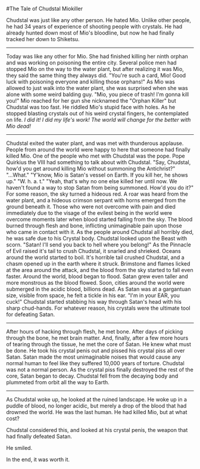 #The Tale of Chudstal Miokiller

Chudstal was just like any other person.
He hated Mio.
Unlike other people, he had 34 years of experience of shooting people with crystals.
He had already hunted down most of Mio's bloodline, but now he had finally tracked her down to Shiketsu.

-------------------------------------------------------

Today was like any other for Mio. She had finished killing her ninth orphan and was working on poisoning the entire city.
Several police men had stopped Mio on the way to the water plant, but after realizing it was Mio, they said the same thing they always did.
"You're such a card, Mio! Good luck with poisoning everyone and killing those orphans!"
As Mio was allowed to just walk into the water plant, she was surprised when she was alone with some weird balding guy.
"Mio, you piece of trash! I'm gonna kill you!"
Mio reached for her gun she nicknamed the "Orphan Killer" but Chudstal was too fast. He riddled Mio's stupid face with holes.
As he stopped blasting crystals out of his weird crystal fingers, he contemplated on life.
*I did it! I did my life's work! The world will change for the better with Mio dead!*

-------------------------------------------------------

Chudstal exited the water plant, and was met with thunderous applause.
People from around the world were happy to here that someone had finally killed Mio.
One of the people who met with Chudstal was the pope.
Pope Quirkius the VIII had something to talk about with Chudstal.
"Say, Chudstal, how'd you get around killing Mio without summoning the Antichrist?"
"...What."
"Y'know, Mio is Satan's vessel on Earth. If you kill her, he shows up."
"W. h. a. t."
"Yeah, that's why no one else killed her until now. We haven't found a way to stop Satan from being summoned. How'd you do it?"
For some reason, the sky turned a hideous red. A roar was heard from the water plant, and a hideous crimson serpant with horns emerged from the ground beneath it. Those who were not overcome with pain and died immediately due to the visage of the evilest being in the world were overcome moments later when blood started falling from the sky. The blood burned through flesh and bone, inflicting unimaginable pain upon those who came in contact with it. As the people around Chudstal all horribly died, he was safe due to his Crystal body.
Chudstal looked upon the Beast with scorn.
"Satan! I'll send you back to hell where you belong!"
As the Pinnacle of Evil raised it's tail to crush Chudstal, it snarled and shrieked. Oceans around the world started to boil. It's horrible tail crushed Chudstal, and a chasm opened up in the earth where it struck. Brimstone and flames licked at the area around the attack, and the blood from the sky started to fall even faster. Around the world, blood began to flood. Satan grew even taller and more monstrous as the blood flowed. Soon, cities around the world were submerged in the acidic blood, billions dead. As Satan was at a gargantuan size, visible from space, he felt a tickle in his ear.
"I'm in your EAR, you cuck!"
Chudstal started stabbing his way through Satan's head with his sharp chud-hands. For whatever reason, his crystals were the ultimate tool for defeating Satan.

-------------------------------------------------------

After hours of hacking through flesh, he met bone. After days of picking through the bone, he met brain matter. And, finally, after a few more hours of tearing through the tissue, he met the core of Satan. He knew what must be done.
He took his crystal penis out and pissed his crystal piss all over Satan. Satan made the most unimaginable noises that would cause any normal human to feel like they suffered 10,000 years of torture. Chudstal was not a normal person. As the crystal piss finally destroyed the rest of the core, Satan began to decay.
Chudstal fell from the decaying body and plummeted from orbit all the way to Earth.

-------------------------------------------------------

As Chudstal woke up, he looked at the ruined landscape. He woke up in a puddle of blood, no longer acidic, but merely a drop of the blood that had drowned the world. He was the last human. He had killed Mio, but at what cost?

Chudstal considered this, and looked at his crystal penis, the weapon that had finally defeated Satan.

He smiled.

In the end, it was worth it.